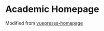 # Academic Homepage

Modified from [vuepresss-homepage](https://github.com/imfing/vuepress-homepage)